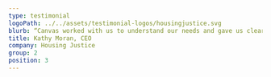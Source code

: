 ```yaml
---
type: testimonial
logoPath: ../../assets/testimonial-logos/housingjustice.svg
blurb: “Canvas worked with us to understand our needs and gave us clear advice and drafted policies and procedures that ensured our compliance. Our timescale was tight but they delivered what we needed fully and comfortably within the target timescale. I have been delighted with the outcome.”
title: Kathy Moran, CEO
company: Housing Justice
group: 2
position: 3
---
```

